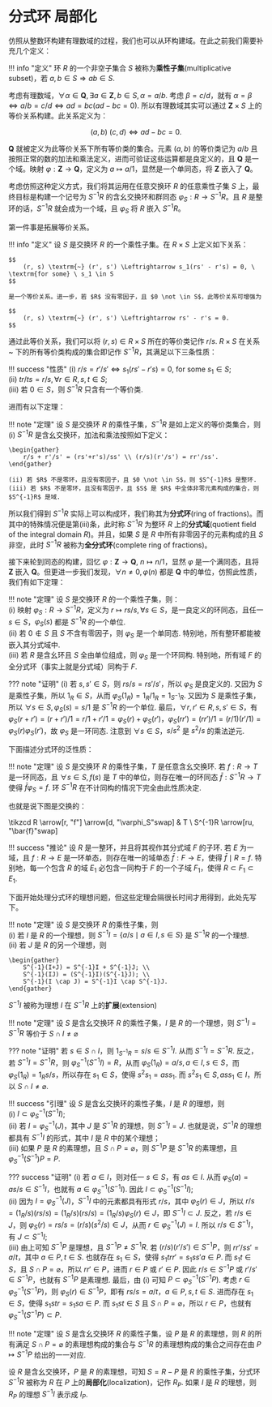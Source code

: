 # 分式环 局部化

仿照从整数环构建有理数域的过程，我们也可以从环构建域。在此之前我们需要补充几个定义：

!!! info "定义"
    环 $R$ 的一个非空子集合 $S$ 被称为**乘性子集**(multiplicative subset)，若 $a, b \in S \Rightarrow ab \in S$.  

考虑有理数域，$\forall \alpha \in \mathbf{Q}, \exists a \in \mathbf{Z}, b \in S, \alpha = a/b$. 考虑 $\beta = c/d$，就有 $\alpha = \beta \Leftrightarrow a/b = c/d \Leftrightarrow ad = bc(ad - bc = 0)$. 所以有理数域其实可以通过 $\mathbf{Z} \times S$ 上的等价关系构建。此关系定义为：

$$
    (a, b) \textrm{~} (c, d) \Leftrightarrow ad - bc = 0.
$$

$\mathbf{Q}$ 就被定义为此等价关系下所有等价类的集合。元素 $(a, b)$ 的等价类记为 $a/b$ 且按照正常的数的加法和乘法定义，进而可验证这些运算都是良定义的，且 $\mathbf{Q}$ 是一个域。映射 $\varphi: \mathbf{Z} \rightarrow \mathbf{Q}$，定义为 $a \mapsto a/1$，显然是一个单同态，将 $\mathbf{Z}$ 嵌入了 $\mathbf{Q}$。

考虑仿照这种定义方式，我们将其运用在任意交换环 $R$ 的任意乘性子集 $S$ 上，最终目标是构建一个记号为 $S^{-1}R$ 的含幺交换环和群同态 $\varphi_S: R \rightarrow S^{-1}R$。且 $R$ 是整环的话，$S^{-1}R$ 就会成为一个域，且 $\varphi_S$ 将 $R$ 嵌入 $S^{-1}R$。

第一件事是拓展等价关系。

!!! info "定义"
    设 $S$ 是交换环 $R$ 的一个乘性子集。在 $R \times S$ 上定义如下关系：

    $$
        (r, s) \textrm{~} (r', s') \Leftrightarrow s_1(rs' - r's) = 0, \ \textrm{for some} \ s_1 \in S
    $$

    是一个等价关系。进一步，若 $R$ 没有零因子，且 $0 \not \in S$，此等价关系可增强为 

    $$
        (r, s) \textrm{~} (r', s') \Leftrightarrow rs' - r's = 0.
    $$

通过此等价关系，我们可以将 $(r, s) \in R \times S$ 所在的等价类记作 $r/s$. $R \times S$ 在关系 ~ 下的所有等价类构成的集合即记作 $S^{-1}R$，其满足以下三条性质：

!!! success "性质"
    (i) $r/s = r'/s' \Leftrightarrow s_1(rs' - r's) = 0, \ \textrm{for some} \ s_1 \in S$;  
    (ii) $tr/ts = r/s, \forall r \in R, s, t \in S$;  
    (iii) 若 $0 \in S$，则 $S^{-1}R$ 只含有一个等价类.

进而有以下定理：

!!! note "定理"
    设 $S$ 是交换环 $R$ 的乘性子集，$S^{-1}R$ 是如上定义的等价类集合，则  
    (i) $S^{-1}R$ 是含幺交换环，加法和乘法按照如下定义：

    \begin{gather}
        r/s + r'/s' = (rs'+r's)/ss' \\ (r/s)(r'/s') = rr'/ss'.
    \end{gather}

    (ii) 若 $R$ 不是零环，且没有零因子，且 $0 \not \in S$，则 $S^{-1}R$ 是整环.   
    (iii) 若 $R$ 不是零环，且没有零因子，且 $S$ 是 $R$ 中全体非零元素构成的集合，则 $S^{-1}R$ 是域. 

所以我们得到 $S^{-1}R$ 实际上可以构成环，我们称其为**分式环**(ring of fractions)。而其中的特殊情况便是第(iii)条，此时称 $S^{-1}R$ 为整环 $R$ 上的**分式域**(quotient field of the integral domain $R$)。并且，如果 $S$ 是 $R$ 中所有非零因子的元素构成的且 $S$ 非空，此时 $S^{-1}R$ 被称为**全分式环**(complete ring of fractions)。

接下来轮到同态的构建，回忆 $\varphi: \mathbf{Z} \rightarrow \mathbf{Q}$, $n \mapsto n/1$，显然 $\varphi$ 是一个满同态，且将 $\mathbf{Z}$ 嵌入 $\mathbf{Q}$。但更进一步我们发现，$\forall n \neq 0, \varphi(n)$ 都是 $\mathbf{Q}$ 中的单位，仿照此性质，我们有如下定理：

!!! note "定理"
    设 $S$ 是交换环 $R$ 的一个乘性子集，则：  
    (i) 映射 $\varphi_S: R \rightarrow S^{-1}R$，定义为 $r \mapsto rs/s, \forall s \in S$，是一良定义的环同态，且任一 $s \in S$，$\varphi_S(s)$ 都是 $S^{-1}R$ 的一个单位.  
    (ii) 若 $0 \not \in S$ 且 $S$ 不含有零因子，则 $\varphi_S$ 是一个单同态. 特别地，所有整环都能被嵌入其分式域中.  
    (iii) 若 $R$ 是含幺环且 $S$ 全由单位组成，则 $\varphi_S$ 是一个环同构. 特别地，所有域 $F$ 的全分式环（事实上就是分式域）同构于 $F$.

??? note "证明"
    (i) 若 $s, s' \in S$，则 $rs/s = rs'/s'$，所以 $\varphi_S$ 是良定义的. 又因为 $S$ 是乘性子集，所以 $1_R \in S$，从而 $\varphi_S(1_R) = 1_R/1_R = 1_{S^{-1}R}$. 又因为 $S$ 是乘性子集，所以 $\forall s \in S, \varphi_S(s) = s/1$ 是 $S^{-1}R$ 的一个单位. 最后，$\forall r, r' \in R, s, s' \in S$，有 $\varphi_S(r+r') = (r+r')/1 = r/1 + r'/1 = \varphi_S(r) + \varphi_S(r')$，$\varphi_S(rr') = (rr')/1 = (r/1)(r'/1) = \varphi_S(r)\varphi_S(r')$，故 $\varphi_S$ 是一环同态. 注意到 $\forall s \in S$，$s/s^2$ 是 $s^2/s$ 的乘法逆元.

下面描述分式环的泛性质：

!!! note "定理"
    设 $S$ 是交换环 $R$ 的乘性子集，$T$ 是任意含幺交换环. 若 $f: R \rightarrow T$ 是一环同态，且 $\forall s \in S, f(s)$ 是 $T$ 中的单位，则存在唯一的环同态 $\bar{f}: S^{-1}R \rightarrow T$ 使得 $\bar{f}\varphi_S = f$. 环 $S^{-1}R$ 在不计同构的情况下完全由此性质决定.

也就是说下图是交换的：

\tikzcd
    R \arrow[r, "f"] \arrow[d, "\varphi_S"swap] & T \\
    S^{-1}R \arrow[ru, "\bar{f}"swap]

!!! success "推论"
    设 $R$ 是一整环，并且将其视作其分式域 $F$ 的子环. 若 $E$ 为一域，且 $f: R \rightarrow E$ 是一环单态，则存在唯一的域单态 $\bar{f}: F \rightarrow E$，使得 $\bar{f} \mid R = f$. 特别地，每一个包含 $R$ 的域 $E_1$ 必包含一同构于 $F$ 的一个子域 $F_1$，使得 $R \subset F_1 \subset E_1$.

下面开始处理分式环的理想问题，但这些定理会隔很长时间才用得到，此处先写下。

!!! note "定理"
    设 $S$ 是交换环 $R$ 的乘性子集，则  
    (i) 若 $I$ 是 $R$ 的一个理想，则 $S^{-1}I = \{a/s \mid a \in I, s \in S\}$ 是 $S^{-1}R$ 的一个理想.  
    (ii) 若 $J$ 是 $R$ 的另一个理想，则 
    
    \begin{gather}
        S^{-1}(I+J) = S^{-1}I + S^{-1}J; \\
        S^{-1}(IJ) = (S^{-1}I)(S^{-1}J); \\
        S^{-1}(I \cap J) = S^{-1}I \cap S^{-1}J.
    \end{gather}

$S^{-1}I$ 被称为理想 $I$ 在 $S^{-1}R$ 上的**扩展**(extension)

!!! note "定理"
    设 $S$ 是含幺交换环 $R$ 的乘性子集，$I$ 是 $R$ 的一个理想，则 $S^{-1}I = S^{-1}R$ 等价于 $S \cap I \neq \varnothing$

??? note "证明"
    若 $s \in S \cap I$，则 $1_{S^{-1}R} = s/s \in S^{-1}I$. 从而 $S^{-1}I = S^{-1}R$. 反之，若 $S^{-1}I = S^{-1}R$，则 $\varphi_S^{-1}(S^{-1}I) = R$，从而 $\varphi_S(1_R) = a/s, a \in I, s \in S$，而 $\varphi_S(1_R) = 1_Rs/s$，所以存在 $s_1 \in S$，使得 $s^2s_1 = ass_1$. 而 $s^2s_1 \in S, ass_1 \in I$，所以 $S \cap I \neq \varnothing$.

!!! success "引理"
    设 $S$ 是含幺交换环的乘性子集，$I$ 是 $R$ 的理想，则  
    (i) $I \subset \varphi_S^{-1}(S^{-1}I)$;  
    (ii) 若 $I = \varphi_S^{-1}(J)$，其中 $J$ 是 $S^{-1}R$ 的理想，则 $S^{-1}I = J$. 也就是说，$S^{-1}R$ 的理想都具有 $S^{-1}I$ 的形式，其中 $I$ 是 $R$ 中的某个理想；  
    (iii) 如果 $P$ 是 $R$ 的素理想，且 $S \cap P = \varnothing$，则 $S^{-1}P$ 是 $S^{-1}R$ 的素理想，且 $\varphi_S^{-1}(S^{-1})P = P$.

??? success "证明" 
    (i) 若 $a \in I$，则对任一 $s \in S$，有 $as \in I$. 从而 $\varphi_S(a) = as/s \in S^{-1}I$，也就有 $a \in \varphi_S^{-1}(S^{-1}I)$. 因此 $I \subset \varphi_S^{-1}(S^{-1}I)$;  
    (ii) 因为 $I = \varphi_S^{-1}(J)$，$S^{-1}I$ 中的元素都具有形式 $r/s$，其中 $\varphi_S(r) \in J$，所以 $r/s = (1_R/s)(rs/s) = (1_R/s)(rs/s) = (1_R/s)\varphi_S(r) \in J$，即 $S^{-1}I \subset J$. 反之，若 $r/s \in J$，则 $\varphi_S(r) = rs/s = (r/s)(s^2/s) \in J$，从而 $r \in \varphi_S^{-1}(J) = I$. 所以 $r/s \in S^{-1}I$，有 $J \subset S^{-1}I$;  
    (iii) 由上可知 $S^{-1}P$ 是理想，且 $S^{-1}P \neq S^{-1}R$. 若 $(r/s)(r'/s') \in S^{-1}P$，则 $rr'/ss' = a/t$，其中 $a \in P, t \in S$. 也就存在 $s_1 \in S$，使得 $s_1trr' = s_1ss'a \in P$. 而 $s_1t \in S$，且 $S \cap P = \varnothing$，所以 $rr' \in P$，进而 $r \in P$ 或 $r' \in P$. 因此 $r/s \in S^{-1}P$ 或 $r'/s' \in S^{-1}P$，也就有 $S^{-1}P$ 是素理想. 最后，由 (i) 可知 $P \subset \varphi_S^{-1}(S^{-1}P)$. 考虑 $r \in \varphi_S^{-1}(S^{-1}P)$，则 $\varphi_S(r) \in S^{-1}P$，即有 $rs/s = a/t$，$a \in P, s, t \in S$. 进而存在 $s_1 \in S$，使得 $s_1str = s_1sa \in P$. 而 $s_1st \in S$ 且 $S \cap P = \varnothing$，所以 $r \in P$，也就有 $\varphi_S^{-1}(S^{-1}P) \subset P$.

!!! note "定理"
    设 $S$ 是含幺交换环 $R$ 的乘性子集，设 $P$ 是 $R$ 的素理想，则 $R$ 的所有满足 $S \cap P = \varnothing$ 的素理想构成的集合与 $S^{-1}R$ 的素理想构成的集合之间存在由 $P \mapsto S^{-1}P$ 给出的一一对应.  

设 $R$ 是含幺交换环，$P$ 是 $R$ 的素理想，可知 $S = R - P$ 是 $R$ 的乘性子集，分式环 $S^{-1}R$ 被称为 $R$ 在 $P$ 上的**局部化**(localization)，记作 $R_P$. 如果 $I$ 是 $R$ 的理想，则 $R_P$ 的理想 $S^{-1}I$ 表示成 $I_P$.